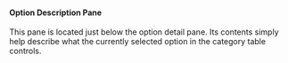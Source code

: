 #### Option Description Pane

This pane is located just below the option detail pane. Its contents simply help describe what the currently selected option in the category table controls.
